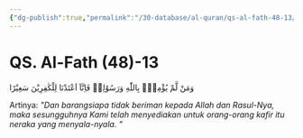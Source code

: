 ```yaml
---
{"dg-publish":true,"permalink":"/30-database/al-quran/qs-al-fath-48-13/"}
---
```



# QS. Al-Fath (48)-13
وَمَنْ لَّمْ يُؤْمِنْۢ بِاللّٰهِ وَرَسُوْلِهٖ فَاِنَّآ اَعْتَدْنَا لِلْكٰفِرِيْنَ سَعِيْرًا 

Artinya: *"Dan barangsiapa tidak beriman kepada Allah dan Rasul-Nya, maka sesungguhnya Kami telah menyediakan untuk orang-orang kafir itu neraka yang menyala-nyala. "*
